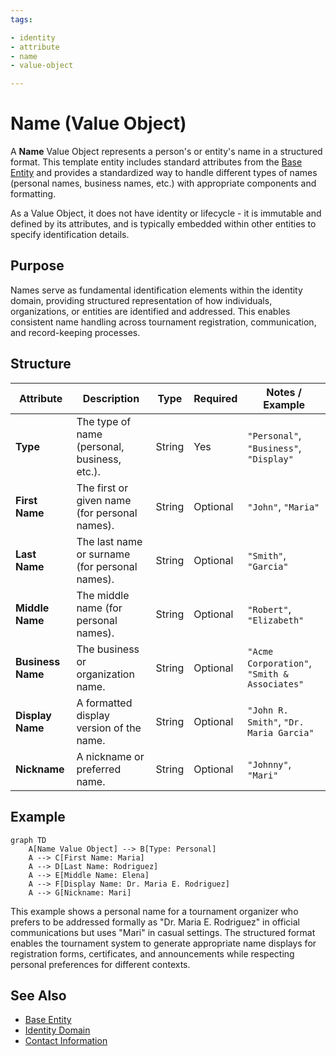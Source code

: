 ```yaml
---
tags:

- identity
- attribute
- name
- value-object

---
```


# Name (Value Object)

A **Name** Value Object represents a person's or entity's name in a structured format. This template entity
includes standard attributes from the [Base Entity](../../foundation/base_entity.md) and provides a standardized way
to handle different types of names (personal names, business names, etc.) with appropriate components and formatting.

As a Value Object, it does not have identity or lifecycle - it is immutable and defined by its attributes, and is
typically embedded within other entities to specify identification details.

## Purpose

Names serve as fundamental identification elements within the identity domain, providing structured representation
of how individuals, organizations, or entities are identified and addressed. This enables consistent name handling
across tournament registration, communication, and record-keeping processes.

## Structure

| Attribute         | Description                                    | Type   | Required | Notes / Example                              |
| ----------------- | ---------------------------------------------- | ------ | -------- | -------------------------------------------- |
| **Type**          | The type of name (personal, business, etc.).   | String | Yes      | `"Personal"`, `"Business"`, `"Display"`      |
| **First Name**    | The first or given name (for personal names).  | String | Optional | `"John"`, `"Maria"`                          |
| **Last Name**     | The last name or surname (for personal names). | String | Optional | `"Smith"`, `"Garcia"`                        |
| **Middle Name**   | The middle name (for personal names).          | String | Optional | `"Robert"`, `"Elizabeth"`                    |
| **Business Name** | The business or organization name.             | String | Optional | `"Acme Corporation"`, `"Smith & Associates"` |
| **Display Name**  | A formatted display version of the name.       | String | Optional | `"John R. Smith"`, `"Dr. Maria Garcia"`      |
| **Nickname**      | A nickname or preferred name.                  | String | Optional | `"Johnny"`, `"Mari"`                         |

## Example

```mermaid
graph TD
    A[Name Value Object] --> B[Type: Personal]
    A --> C[First Name: Maria]
    A --> D[Last Name: Rodriguez]
    A --> E[Middle Name: Elena]
    A --> F[Display Name: Dr. Maria E. Rodriguez]
    A --> G[Nickname: Mari]
```

This example shows a personal name for a tournament organizer who prefers to be addressed formally as
"Dr. Maria E. Rodriguez" in official communications but uses "Mari" in casual settings. The structured format
enables the tournament system to generate appropriate name displays for registration forms, certificates,
and announcements while respecting personal preferences for different contexts.

## See Also

- [Base Entity](../../foundation/base_entity.md)
- [Identity Domain](../../identity/README.md)
- [Contact Information](../../identity/contact_information.md)
